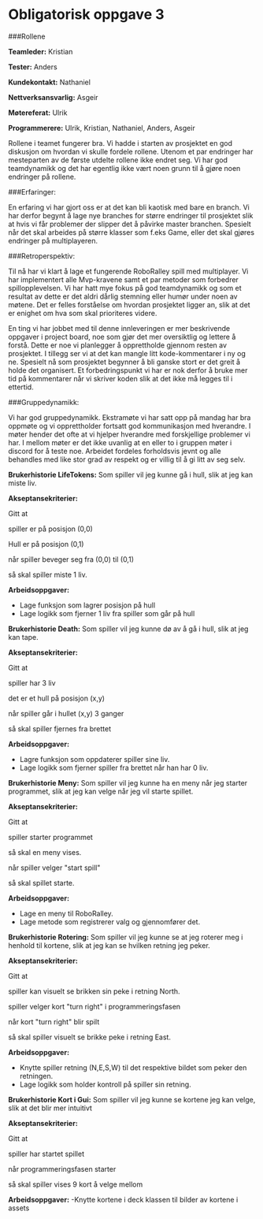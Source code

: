 # Obligatorisk oppgave 3

###Rollene

**Teamleder:** Kristian

**Tester:** Anders

**Kundekontakt:** Nathaniel

**Nettverksansvarlig:** Asgeir

**Møtereferat:** Ulrik

**Programmerere:** Ulrik, Kristian, Nathaniel, Anders, Asgeir

Rollene i teamet fungerer bra. Vi hadde i starten av prosjektet en god diskusjon om hvordan vi skulle fordele rollene. Utenom et par endringer har mesteparten av de første utdelte rollene ikke endret seg. Vi har god teamdynamikk og det har egentlig ikke vært noen grunn til å gjøre noen endringer på rollene.

###Erfaringer:

En erfaring vi har gjort oss er at det kan bli kaotisk med bare en branch. Vi har derfor begynt å lage nye branches for større endringer til prosjektet slik at hvis vi får problemer der slipper det å påvirke master branchen. Spesielt når det skal arbeides på større klasser som f.eks Game, eller det skal gjøres endringer på multiplayeren.

###Retroperspektiv:

Til nå har vi klart å lage et fungerende RoboRalley spill med multiplayer. Vi har implementert alle Mvp-kravene samt et par metoder som forbedrer spillopplevelsen. Vi har hatt mye fokus på god teamdynamikk og som et resultat av dette er det aldri dårlig stemning eller humør under noen av møtene. Det er felles forståelse om hvordan prosjektet ligger an, slik at det er enighet om hva som skal prioriteres videre.

En ting vi har jobbet med til denne innleveringen er mer beskrivende oppgaver i project board, noe som gjør det mer oversiktlig og lettere å forstå.  Dette er noe vi planlegger å opprettholde gjennom resten av prosjektet. I tillegg ser vi at det kan mangle litt kode-kommentarer i ny og ne. Spesielt nå som prosjektet begynner å bli ganske stort er det greit å holde det organisert. Et forbedringspunkt vi har er nok derfor å bruke mer tid på kommentarer når vi skriver koden slik at det ikke må legges til i ettertid.

###Gruppedynamikk:

Vi har god gruppedynamikk. 
Ekstramøte vi har satt opp på mandag har bra oppmøte og vi opprettholder fortsatt god kommunikasjon med hverandre.
I møter hender det ofte at vi hjelper hverandre med forskjellige problemer vi har.
I mellom møter er det ikke uvanlig at en eller to i gruppen møter i discord for å teste noe. 
Arbeidet fordeles forholdsvis jevnt og alle behandles med like stor grad av respekt og er villig til å gi litt av seg selv.


**Brukerhistorie LifeTokens:**
Som spiller vil jeg kunne gå i hull, slik at jeg kan miste liv.

**Akseptansekriterier:**

Gitt at

spiller er på posisjon (0,0)

Hull er på posisjon (0,1)

når spiller beveger seg fra (0,0) til (0,1)

så skal spiller miste 1 liv.

**Arbeidsoppgaver:**
- Lage funksjon som lagrer posisjon på hull
- Lage logikk som fjerner 1 liv fra spiller som går på hull

**Brukerhistorie Death:**
Som spiller vil jeg kunne dø av å gå i hull, slik at jeg kan tape.

**Akseptansekriterier:**

Gitt at

spiller har 3 liv

det er et hull på posisjon (x,y)

når spiller går i hullet (x,y) 3 ganger

så skal spiller fjernes fra brettet

**Arbeidsoppgaver:**
- Lagre funksjon som oppdaterer spiller sine liv.
- Lage logikk som fjerner spiller fra brettet når han har 0 liv.

**Brukerhistorie Meny:**
Som spiller vil jeg kunne ha en meny når jeg starter programmet, slik at jeg kan velge når jeg vil starte spillet.

**Akseptansekriterier:**

Gitt at 

spiller starter programmet

så skal en meny vises.

når spiller velger "start spill"

så skal spillet starte.

**Arbeidsoppgaver:**
- Lage en meny til RoboRalley.
- Lage metode som registrerer valg og gjennomfører det.

**Brukerhistorie Rotering:**
Som spiller vil jeg kunne se at jeg roterer meg i henhold til kortene, slik at jeg kan se hvilken retning jeg peker.

**Akseptansekriterier:**

Gitt at 

spiller kan visuelt se brikken sin peke i retning North.

spiller velger kort "turn right" i programmeringsfasen

når kort "turn right" blir spilt

så skal spiller visuelt se brikke peke i retning East.

 **Arbeidsoppgaver:**
- Knytte spiller retning (N,E,S,W) til det respektive bildet som peker den retningen.
- Lage logikk som holder kontroll på spiller sin retning.

**Brukerhistorie Kort i Gui:**
Som spiller vil jeg kunne se kortene jeg kan velge, slik at det blir mer intuitivt

**Akseptansekriterier:**

Gitt at

spiller har startet spillet

når programmeringsfasen starter

så skal spiller vises 9 kort å velge mellom

**Arbeidsoppgaver:**
-Knytte kortene i deck klassen til bilder av kortene i assets
